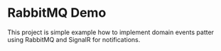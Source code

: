 # RabbitMQ Demo

This project is simple example how to implement domain events patter using RabbitMQ and SignalR for notifications.